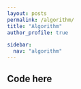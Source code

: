 ```yaml
--- 
layout: posts 
permalink: /algorithm/
title: "Algorithm"
author_profile: true

sidebar:
  nav: "algorithm"
---
```


## Code here
